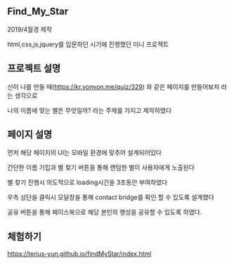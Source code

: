 Find_My_Star
-----------------
2019/4월경 제작

html,css,js,jquery를 입문하던 시기에 진행했던 미니 프로젝트

프로젝트 설명
-----------------
신이 나를 만들 때(https://kr.vonvon.me/quiz/329) 와 같은 페이지를 만들어보자 라는 생각으로

나의 이름에 맞는 별은 무엇일까? 라는 주제를 가지고 제작하였다

페이지 설명
-----------------
먼저 해당 페이지의 UI는 모바일 환경에 맞추어 설계되어있다

간단한 이름 기입과 별 찾기 버튼을 통해 랜덤한 별이 사용자에게 노출된다

별 찾기 진행시 의도적으로 loading시간을 3초동안 부여하였다

우측 상단을 클릭시 모달창을 통해 contact bridge를 확인 할 수 있도록 설계했다

공유 버튼을 통해 페이스북으로 해당 본인의 행성을 공유할 수 있도록 하였다.

체험하기
-----------------
https://terius-yun.github.io/findMyStar/index.html
